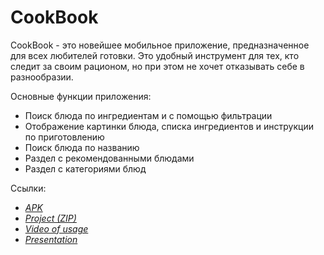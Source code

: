 # CookBook
CookBook - это новейшее мобильное приложение, предназначенное для всех любителей готовки. Это удобный инструмент для тех, кто следит за своим рационом, но при этом не хочет отказывать себе в разнообразии.

Основные функции приложения:
- Поиск блюда по ингредиентам и с помощью фильтрации
- Отображение картинки блюда, списка ингредиентов и инструкции по приготовлению
- Поиск блюда по названию
- Раздел с рекомендованными блюдами
- Раздел с категориями блюд

Cсылки:
- *[APK](https://github.com/FedotBegemot/MobileApp/blob/master/app-debug.apk)*
- *[Project (ZIP)](https://drive.google.com/file/d/1C54oOekk37sdFbzLukwDxe3OzBW1WjQD/view?usp=sharing)*
- *[Video of usage](https://drive.google.com/file/d/1emJTWumlHCKvGY4PjlIpA9ImeFP360Lv/view?usp=drive_link)*
- *[Presentation](https://docs.google.com/presentation/d/1Km3PGMAaj5H_hjVKooNsapnxAyC_yDbJ/edit?usp=sharing&ouid=111238461768183015954&rtpof=true&sd=true)*
